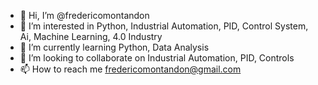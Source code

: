 - 👋 Hi, I’m @fredericomontandon
- 👀 I’m interested in Python, Industrial Automation, PID, Control System, Ai, Machine Learning, 4.0 Industry
- 🌱 I’m currently learning Python, Data Analysis
- 💞️ I’m looking to collaborate on Industrial Automation, PID, Controls
- 📫 How to reach me fredericomontandon@gmail.com

<!---
fredericomontandon/fredericomontandon is a ✨ special ✨ repository because its `README.md` (this file) appears on your GitHub profile.
You can click the Preview link to take a look at your changes.
--->
